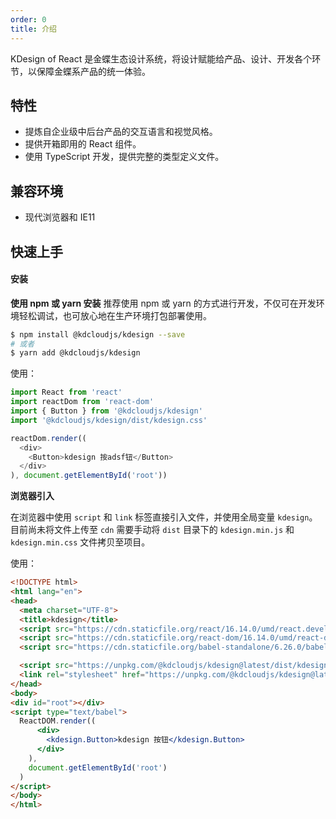 ```yaml
---
order: 0
title: 介绍
---
```

KDesign of React 是金蝶生态设计系统，将设计赋能给产品、设计、开发各个环节，以保障金蝶系产品的统一体验。


## 特性
- 提炼自企业级中后台产品的交互语言和视觉风格。
- 提供开箱即用的 React 组件。
- 使用 TypeScript 开发，提供完整的类型定义文件。


## 兼容环境
- 现代浏览器和 IE11

## 快速上手
#### 安装
**使用 npm 或 yarn 安装**
推荐使用 npm 或 yarn 的方式进行开发，不仅可在开发环境轻松调试，也可放心地在生产环境打包部署使用。
```bash
$ npm install @kdcloudjs/kdesign --save
# 或者
$ yarn add @kdcloudjs/kdesign
```

使用：
```js
import React from 'react'
import reactDom from 'react-dom'
import { Button } from '@kdcloudjs/kdesign'
import '@kdcloudjs/kdesign/dist/kdesign.css'

reactDom.render((
  <div>
    <Button>kdesign 按adsf钮</Button>
  </div>
), document.getElementById('root'))
```

**浏览器引入**

在浏览器中使用 `script` 和 `link` 标签直接引入文件，并使用全局变量 `kdesign`。
目前尚未将文件上传至 `cdn` 需要手动将 `dist` 目录下的 `kdesign.min.js` 和 `kdesign.min.css` 文件拷贝至项目。

使用：
```html
<!DOCTYPE html>
<html lang="en">
<head>
  <meta charset="UTF-8">
  <title>kdesign</title>
  <script src="https://cdn.staticfile.org/react/16.14.0/umd/react.development.js"></script>
  <script src="https://cdn.staticfile.org/react-dom/16.14.0/umd/react-dom.development.js"></script>
  <script src="https://cdn.staticfile.org/babel-standalone/6.26.0/babel.min.js"></script>

  <script src="https://unpkg.com/@kdcloudjs/kdesign@latest/dist/kdesign.min.js 目录地址"></script>
  <link rel="stylesheet" href="https://unpkg.com/@kdcloudjs/kdesign@latest/dist/kdesign.min.css 目录地址">
</head>
<body>
<div id="root"></div>
<script type="text/babel">
  ReactDOM.render((
      <div>
        <kdesign.Button>kdesign 按钮</kdesign.Button>
      </div>
    ),
    document.getElementById('root')
  )
</script>
</body>
</html>
```
